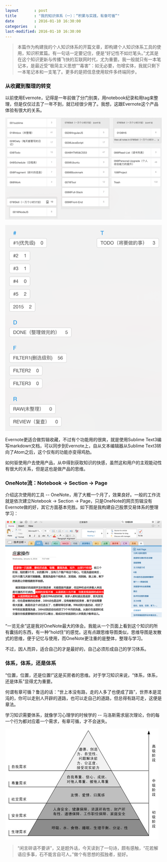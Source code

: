 ```yaml
---
layout       : post
title        : "我的知识体系（一）：“积累与实践，有章可循”"
date         : 2016-01-10 16:30:00
categories   :
last-modified: 2016-01-10 16:30:00
---
```


>本篇作为构建我的个人知识体系的开篇文章，即构建个人知识体系工具的使用，知识积累篇。有一句话一定要记住，便是“好记性不如烂笔头。”尤其是在这个知识更新与传播飞快的互联网时代，尤为重要。我一般就只有一本笔记本，是最近受“极简主义思想”“毒害”：如无必要，勿增实体，我就只剩下一本笔记本和一支笔了。更多的是把信息使用软件多终端同步。

### 从收藏到整理的转变

以前使用Evernote，记得是一年前做了分门别类，用notebook纪录和用tag来整理，但是仅仅过去了一年不到，就已经很少用了。我想，这跟Evernote这个产品体验有很大的关系。

![knowledge-system-01](/img/2016/knowledge-system-01.png)

![knowledge-system-02](/img/2016/knowledge-system-02.png)

Evernote更适合做剪辑收藏，不过有个功能用的很爽，就是使用Sublime Text3编写markdown文档，可以同步到Evernote上，自从文本编辑器从Sublime Text3转向了Atom之后，这个仅有的功能亦变得鸡肋。

如何驱使用户去使用产品，从中得到获取知识的快感，虽然这和用户的主观能动性有很大的关系，但是这也是做产品的思维。

### OneNote流：Notebook -> Section -> Page

介绍这次使用的工具 -- OneNote，用了大概一个月了，效果良好。一般的工作流就是依次建立Notebook -> Section -> Page，只是OneNote的网页剪辑没有Evernote做的好，其它方面基本完胜。如下图是我构建自己股票交易体系的整理学习：

![knowledge-system-03](/img/2016/knowledge-system-03.png)

“一览无余”这是我对OneNote最大的体会。我能从一个页面上看到这个知识的所有囊括的东西，有一种“hold住”的感觉。这有点跟思维导图类似，思维导图是发散式的思维，便于记忆与使用，而OneNote更注重的是整体，整理与学习。

不过，因人而异，适合自己的才是最好的，自己必须形成自己的学习体系。

### 体系，体系，还是体系

“位置，位置，还是位置!”这是买房者的思维。对于学习知识来说，“体系，体系，还是体系”显得尤为重要。

何谓有章可循？鲁迅的话：“世上本没有路，走的人多了也便成了路”，世界本是混沌的，你可以走别人开辟的道路，也可以走自己的道路，但总得有路可走，这便是章法。

学习知识需要体系，就像学习心理学的时候学的 -- 马洛斯需求层次理论，你的每一个行为都对应着一个需求，有章可循，才不会迷失。

![knowledge-system-04](/img/2016/knowledge-system-04.png)

>“闲言碎语不要讲”，又是题外话，今天读到了一句诗，颇有感触，“花若解语应多事，石不能言自可人。”做个有思想的孤独者，挺好。

